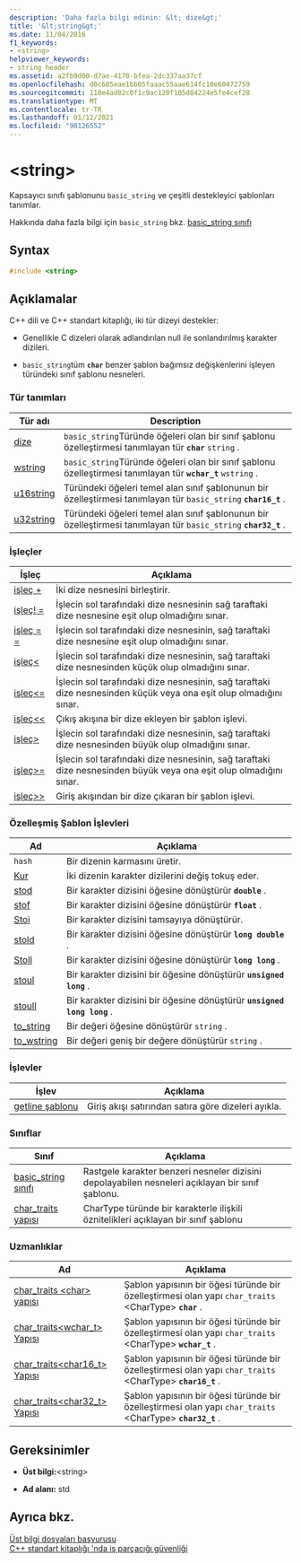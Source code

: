 ```yaml
---
description: 'Daha fazla bilgi edinin: &lt; dize&gt;'
title: '&lt;string&gt;'
ms.date: 11/04/2016
f1_keywords:
- <string>
helpviewer_keywords:
- string header
ms.assetid: a2fb9d00-d7ae-4170-bfea-2dc337aa37cf
ms.openlocfilehash: d0c685eae1bb05faaac55aae614fc10e60472759
ms.sourcegitcommit: 118e4ad82c0f1c9ac120f105d84224e5fe4cef28
ms.translationtype: MT
ms.contentlocale: tr-TR
ms.lasthandoff: 01/12/2021
ms.locfileid: "98126552"
---
```

# <a name="ltstringgt"></a>&lt;string&gt;

Kapsayıcı sınıfı şablonunu `basic_string` ve çeşitli destekleyici şablonları tanımlar.

Hakkında daha fazla bilgi için `basic_string` bkz. [basic_string sınıfı](../standard-library/basic-string-class.md)

## <a name="syntax"></a>Syntax

```cpp
#include <string>
```

## <a name="remarks"></a>Açıklamalar

C++ dili ve C++ standart kitaplığı, iki tür dizeyi destekler:

- Genellikle C dizeleri olarak adlandırılan null ile sonlandırılmış karakter dizileri.

- `basic_string`tüm **`char`** benzer şablon bağımsız değişkenlerini işleyen türündeki sınıf şablonu nesneleri.

### <a name="typedefs"></a>Tür tanımları

|Tür adı|Description|
|-|-|
|[dize](../standard-library/string-typedefs.md#string)|`basic_string`Türünde öğeleri olan bir sınıf şablonu özelleştirmesi tanımlayan tür **`char`** `string` .|
|[wstring](../standard-library/string-typedefs.md#wstring)|`basic_string`Türünde öğeleri olan bir sınıf şablonu özelleştirmesi tanımlayan tür **`wchar_t`** `wstring` .|
|[u16string](../standard-library/string-typedefs.md#u16string)|Türündeki öğeleri temel alan sınıf şablonunun bir özelleştirmesi tanımlayan tür `basic_string` **`char16_t`** .|
|[u32string](../standard-library/string-typedefs.md#u32string)|Türündeki öğeleri temel alan sınıf şablonunun bir özelleştirmesi tanımlayan tür `basic_string` **`char32_t`** .|

### <a name="operators"></a>İşleçler

|İşleç|Açıklama|
|-|-|
|[işleç +](../standard-library/string-operators.md#op_add)|İki dize nesnesini birleştirir.|
|[işleç! =](../standard-library/string-operators.md#op_neq)|İşlecin sol tarafındaki dize nesnesinin sağ taraftaki dize nesnesine eşit olup olmadığını sınar.|
|[işleç = =](../standard-library/string-operators.md#op_eq_eq)|İşlecin sol tarafındaki dize nesnesinin, sağ taraftaki dize nesnesine eşit olup olmadığını sınar.|
|[işleç<](../standard-library/string-operators.md#op_lt)|İşlecin sol tarafındaki dize nesnesinin, sağ taraftaki dize nesnesinden küçük olup olmadığını sınar.|
|[işleç<=](../standard-library/string-operators.md#op_lt_eq)|İşlecin sol tarafındaki dize nesnesinin, sağ taraftaki dize nesnesinden küçük veya ona eşit olup olmadığını sınar.|
|[işleç<\<](../standard-library/string-operators.md#op_lt_lt)|Çıkış akışına bir dize ekleyen bir şablon işlevi.|
|[işleç>](../standard-library/string-operators.md#op_gt)|İşlecin sol tarafındaki dize nesnesinin, sağ taraftaki dize nesnesinden büyük olup olmadığını sınar.|
|[işleç>=](../standard-library/string-operators.md#op_gt_eq)|İşlecin sol tarafındaki dize nesnesinin, sağ taraftaki dize nesnesinden büyük veya ona eşit olup olmadığını sınar.|
|[işleç>>](../standard-library/string-operators.md#op_gt_gt)|Giriş akışından bir dize çıkaran bir şablon işlevi.|

### <a name="specialized-template-functions"></a>Özelleşmiş Şablon İşlevleri

|Ad|Açıklama|
|-|-|
|`hash`|Bir dizenin karmasını üretir.|
|[Kur](../standard-library/string-functions.md#swap)|İki dizenin karakter dizilerini değiş tokuş eder.|
|[stod](../standard-library/string-functions.md#stod)|Bir karakter dizisini öğesine dönüştürür **`double`** .|
|[stof](../standard-library/string-functions.md#stof)|Bir karakter dizisini öğesine dönüştürür **`float`** .|
|[Stoi](../standard-library/string-functions.md#stoi)|Bir karakter dizisini tamsayıya dönüştürür.|
|[stold](../standard-library/string-functions.md#stold)|Bir karakter dizisini öğesine dönüştürür **`long double`** .|
|[Stoll](../standard-library/string-functions.md#stoll)|Bir karakter dizisini öğesine dönüştürür **`long long`** .|
|[stoul](../standard-library/string-functions.md#stoul)|Bir karakter dizisini bir öğesine dönüştürür **`unsigned long`** .|
|[stoull](../standard-library/string-functions.md#stoull)|Bir karakter dizisini bir öğesine dönüştürür **`unsigned long long`** .|
|[to_string](../standard-library/string-functions.md#to_string)|Bir değeri öğesine dönüştürür `string` .|
|[to_wstring](../standard-library/string-functions.md#to_wstring)|Bir değeri geniş bir değere dönüştürür `string` .|

### <a name="functions"></a>İşlevler

|İşlev|Açıklama|
|-|-|
|[getline şablonu](../standard-library/string-functions.md#getline)|Giriş akışı satırından satıra göre dizeleri ayıkla.|

### <a name="classes"></a>Sınıflar

|Sınıf|Açıklama|
|-|-|
|[basic_string sınıfı](../standard-library/basic-string-class.md)|Rastgele karakter benzeri nesneler dizisini depolayabilen nesneleri açıklayan bir sınıf şablonu.|
|[char_traits yapısı](../standard-library/char-traits-struct.md)|CharType türünde bir karakterle ilişkili öznitelikleri açıklayan bir sınıf şablonu|

### <a name="specializations"></a>Uzmanlıklar

|Ad|Açıklama|
|-|-|
|[char_traits \<char> yapısı](../standard-library/char-traits-char-struct.md)|Şablon yapısının bir öğesi türünde bir özelleştirmesi olan yapı `char_traits` \<CharType> **`char`** .|
|[char_traits<wchar_t> Yapısı](../standard-library/char-traits-wchar-t-struct.md)|Şablon yapısının bir öğesi türünde bir özelleştirmesi olan yapı `char_traits` \<CharType> **`wchar_t`** .|
|[char_traits<char16_t> Yapısı](../standard-library/char-traits-char16-t-struct.md)|Şablon yapısının bir öğesi türünde bir özelleştirmesi olan yapı `char_traits` \<CharType> **`char16_t`** .|
|[char_traits<char32_t> Yapısı](../standard-library/char-traits-char32-t-struct.md)|Şablon yapısının bir öğesi türünde bir özelleştirmesi olan yapı `char_traits` \<CharType> **`char32_t`** .|

## <a name="requirements"></a>Gereksinimler

- **Üst bilgi:**\<string>

- **Ad alanı:** std

## <a name="see-also"></a>Ayrıca bkz.

[Üst bilgi dosyaları başvurusu](../standard-library/cpp-standard-library-header-files.md)\
[C++ standart kitaplığı 'nda iş parçacığı güvenliği](../standard-library/thread-safety-in-the-cpp-standard-library.md)
